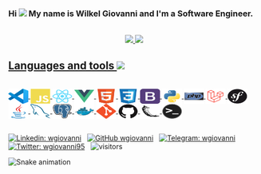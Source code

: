 ### Hi <img src = "https://raw.githubusercontent.com/MartinHeinz/MartinHeinz/master/wave.gif" width = 30px> My name is Wilkel Giovanni and I'm a Software Engineer.
<br>

<div align="center">
  <a href="https://github.com/wgiovanni">
  <img height="180em" src="https://github-readme-stats.vercel.app/api?username=wgiovanni&show_icons=true&theme=react&include_all_commits=true&count_private=true"/>
  <img height="180em" src="https://github-readme-stats.vercel.app/api/top-langs/?username=wgiovanni&layout=compact&langs_count=7&theme=react"/>
</div>
  
<h2>Languages and tools <img src = "https://media2.giphy.com/media/QssGEmpkyEOhBCb7e1/giphy.gif?cid=ecf05e47a0n3gi1bfqntqmob8g9aid1oyj2wr3ds3mg700bl&rid=giphy.gif" width = 30px> </h2>

<div style="display: inline_block"><br>
  <img align="center" alt="Wilkel-Visual Studio Code" height="30" width="40" src="https://raw.githubusercontent.com/github/explore/80688e429a7d4ef2fca1e82350fe8e3517d3494d/topics/visual-studio-code/visual-studio-code.png" />
  <img align="center" alt="Wilkel-Js" height="30" width="40" src="https://raw.githubusercontent.com/devicons/devicon/master/icons/javascript/javascript-plain.svg">
  <img align="center" alt="Wilkel-React" height="30" width="40" src="https://raw.githubusercontent.com/devicons/devicon/master/icons/react/react-original.svg">
  <img align="center" alt="Wilkel-React" height="30" width="40" src="https://raw.githubusercontent.com/github/explore/80688e429a7d4ef2fca1e82350fe8e3517d3494d/topics/vue/vue.png">
  <img align="center" alt="Wilkel-HTML" height="30" width="40" src="https://raw.githubusercontent.com/devicons/devicon/master/icons/html5/html5-original.svg">
  <img align="center" alt="Wilkel-CSS" height="30" width="40" src="https://raw.githubusercontent.com/devicons/devicon/master/icons/css3/css3-original.svg">
  <img align="center" alt="Bootstrap"  height="30" width="40" src="https://raw.githubusercontent.com/github/explore/80688e429a7d4ef2fca1e82350fe8e3517d3494d/topics/bootstrap/bootstrap.png" />
  <img align="center" alt="Wilkel-Python" height="30" width="40" src="https://raw.githubusercontent.com/devicons/devicon/master/icons/python/python-original.svg">
  <img align="center" alt="Wilkel-PHP" height="30" width="40" src="https://raw.githubusercontent.com/devicons/devicon/master/icons/php/php-original.svg">
  <img align="center" alt="Wilkel-Laravel" height="30" width="40" src="https://raw.githubusercontent.com/github/explore/80688e429a7d4ef2fca1e82350fe8e3517d3494d/topics/laravel/laravel.png" />
  <img align="center" alt="Wilkel-Symfony" height="30" width="40" src="https://raw.githubusercontent.com/devicons/devicon/master/icons/symfony/symfony-original.svg">
  <img align="center" alt="Wilkel-Java" height="30" width="40" src="https://raw.githubusercontent.com/devicons/devicon/master/icons/java/java-original.svg">
  <img align="center" alt="Wilkel-MySQL" height="30" width="40" src="https://raw.githubusercontent.com/devicons/devicon/master/icons/mysql/mysql-original.svg">
  <img align="center" alt="Wilkel-PostgreSQL" height="30" width="40" src="https://raw.githubusercontent.com/devicons/devicon/master/icons/postgresql/postgresql-original.svg">
  <img align="center" alt="Wilkel-Docker" height="30" width="40" src="https://raw.githubusercontent.com/devicons/devicon/master/icons/docker/docker-original.svg">
  <img align="center" alt="Wilkel-Git" height="30" width="40" src="https://raw.githubusercontent.com/devicons/devicon/master/icons/git/git-original.svg">
  <img align="center" alt="Wilkel-GitHub" height="30" width="40" src="https://raw.githubusercontent.com/devicons/devicon/master/icons/github/github-original.svg">
  <img align="center" alt="Wilkel-Flask" height="30" width="40" src="https://raw.githubusercontent.com/devicons/devicon/master/icons/flask/flask-original.svg">
  <img align="center" alt="Wilkel-Terminal" height="30" width="40" src="https://raw.githubusercontent.com/github/explore/80688e429a7d4ef2fca1e82350fe8e3517d3494d/topics/terminal/terminal.png" />
</div>
  
  ##
  
  [![Linkedin: wgiovanni](https://img.shields.io/badge/-wgiovanni-blue?style=flat-square&logo=Linkedin&logoColor=white&link=https://www.linkedin.com/in/wgiovanni/)](https://www.linkedin.com/in/wgiovanni/) &nbsp;
[![GitHub wgiovanni](https://img.shields.io/github/followers/wgiovanni?label=follow&style=social)](https://github.com/wgiovanni) &nbsp;
[![Telegram: wgiovanni](https://img.shields.io/badge/-wgiovanni-blue?style=flat-square&logo=Telegram&logoColor=white&link=https://t.me/wgiovanni)](https://t.me/wgiovanni) &nbsp;
[![Twitter: wgiovanni95](https://img.shields.io/badge/-wgiovanni-blue?style=flat-square&logo=Twitter&logoColor=white&link=https://twitter.com/wgiovanni95)](https://twitter.com/wgiovanni95) &nbsp;
![visitors](https://visitor-badge.glitch.me/badge?page_id=wgiovanni.wgiovanni)

<div> 
 
  ![Snake animation](https://github.com/wgiovanni/wgiovanni/blob/output/github-contribution-grid-snake.svg)
 
</div>





